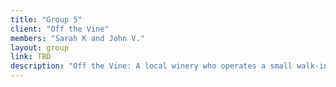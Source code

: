 ```yaml
---
title: "Group 5"
client: "Off the Vine"
members: "Sarah K and John V."
layout: group
link: TBD
description: "Off the Vine: A local winery who operates a small walk-in wine-bar."
---
```


